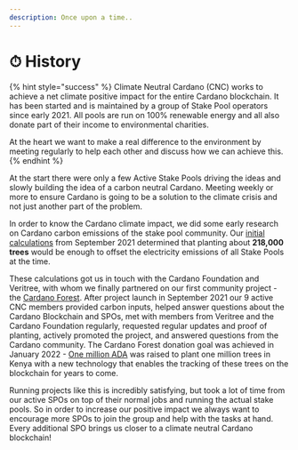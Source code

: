 ```yaml
---
description: Once upon a time..
---
```


# ⏱ History

{% hint style="success" %}
Climate Neutral Cardano (CNC) works to achieve a net climate positive impact for the entire Cardano blockchain. It has been started and is maintained by a group of Stake Pool operators since early 2021. All pools are run on 100% renewable energy and all also donate part of their income to environmental charities.&#x20;

At the heart we want to make a real difference to the environment by meeting regularly to help each other and discuss how we can achieve this.
{% endhint %}

At the start there were only a few Active Stake Pools driving the ideas and slowly building the idea of a carbon neutral Cardano. Meeting weekly or more to ensure Cardano is going to be a solution to the climate crisis and not just another part of the problem.

In order to know the Cardano climate impact, we did some early research on Cardano carbon emissions of the stake pool community. Our [initial calculations](https://www.climateneutralcardano.org/offset-calculation/) from September 2021 determined that planting about **218,000 trees** would be enough to offset the electricity emissions of all Stake Pools at the time.

These calculations got us in touch with the Cardano Foundation and Veritree, with whom we finally partnered on our first community project - the [Cardano Forest](https://cardanofoundation.org/en/news/how-green-can-the-cardano-community-make-cardanos-blockchain/). After project launch in September 2021 our 9 active CNC members provided carbon inputs, helped answer questions about the Cardano Blockchain and SPOs, met with members from Veritree and the Cardano Foundation regularly, requested regular updates and proof of planting, actively promoted the project, and answered questions from the Cardano community. The Cardano Forest donation goal was achieved in January 2022 - [One million ADA](https://ito.veritree.com/) was raised to plant one million trees in Kenya with a new technology that enables the tracking of these trees on the blockchain for years to come.

Running projects like this is incredibly satisfying, but took a lot of time from our active SPOs on top of their normal jobs and running the actual stake pools. So in order to increase our positive impact we always want to encourage more SPOs to join the group and help with the tasks at hand. Every additional SPO brings us closer to a climate neutral Cardano blockchain!
